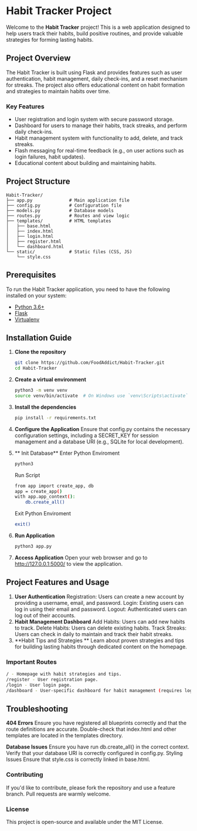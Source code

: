 # Habit Tracker Project

Welcome to the **Habit Tracker** project! This is a web application designed to help users track their habits, build positive routines, and provide valuable strategies for forming lasting habits.

## Project Overview

The Habit Tracker is built using Flask and provides features such as user authentication, habit management, daily check-ins, and a reset mechanism for streaks. The project also offers educational content on habit formation and strategies to maintain habits over time.

### Key Features

- User registration and login system with secure password storage.
- Dashboard for users to manage their habits, track streaks, and perform daily check-ins.
- Habit management system with functionality to add, delete, and track streaks.
- Flash messaging for real-time feedback (e.g., on user actions such as login failures, habit updates).
- Educational content about building and maintaining habits.

## Project Structure

```plaintext
Habit-Tracker/
├── app.py              # Main application file
├── config.py           # Configuration file
├── models.py           # Database models
├── routes.py           # Routes and view logic
├── templates/          # HTML templates
│   ├── base.html
│   ├── index.html
│   ├── login.html
│   ├── register.html
│   └── dashboard.html
└── static/             # Static files (CSS, JS)
    └── style.css

```

## Prerequisites

To run the Habit Tracker application, you need to have the following installed on your system:

- [Python 3.6+](https://www.python.org/downloads/)
- [Flask](https://flask.palletsprojects.com/)
- [Virtualenv](https://virtualenv.pypa.io/)

## Installation Guide

1. **Clone the repository**

   ```bash
   git clone https://github.com/FoodAddict/Habit-Tracker.git
   cd Habit-Tracker
   ```
2. **Create a virtual environment**

    ```bash
    python3 -m venv venv
    source venv/bin/activate  # On Windows use `venv\Scripts\activate`
    ```
3. **Install the dependencies**

    ```bash
    pip install -r requirements.txt
    ```
4. **Configure the Application**
    Ensure that config.py contains the necessary configuration settings, including a SECRET_KEY for session management and a database URI (e.g., SQLite for local development).

5. ** Init Database**
   Enter Python Enviroment
    ```bash
    python3
    ```
    Run Script
    ```bash
    from app import create_app, db
    app = create_app()
    with app.app_context():
        db.create_all()
    ```
    Exit Python Enviroment
   ```bash
   exit()
   ```

6. **Run Application**
    ```bash
    python3 app.py
    ```
7. **Access Application**
    Open your web browser and go to http://127.0.0.1:5000/ to view the application.
   
## Project Features and Usage
1. **User Authentication**
    Registration: Users can create a new account by providing a username, email, and password.
    Login: Existing users can log in using their email and password.
    Logout: Authenticated users can log out of their accounts.
2. **Habit Management Dashboard**
    Add Habits: Users can add new habits to track.
    Delete Habits: Users can delete existing habits.
    Track Streaks: Users can check in daily to maintain and track their habit streaks.
3. **Habit Tips and Strategies **
    Learn about proven strategies and tips for building lasting habits through dedicated content on the homepage.

   
### Important Routes
```bash
/ - Homepage with habit strategies and tips.
/register - User registration page.
/login - User login page.
/dashboard - User-specific dashboard for habit management (requires login).
```
## Troubleshooting
**404 Errors**
    Ensure you have registered all blueprints correctly and that the route definitions are accurate.
    Double-check that index.html and other templates are located in the templates directory.
    
**Database Issues**
    Ensure you have run db.create_all() in the correct context.
    Verify that your database URI is correctly configured in config.py.
    Styling Issues
    Ensure that style.css is correctly linked in base.html.

### Contributing
If you'd like to contribute, please fork the repository and use a feature branch. Pull requests are warmly welcome.

### License
This project is open-source and available under the MIT License.

